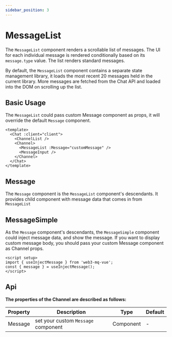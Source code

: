 ```yaml
---
sidebar_position: 3
---
```


# MessageList

The `MessageList` component renders a scrollable list of messages. The UI for each individual message is rendered conditionally based on its `message.type` value. The list renders standard messages.

By default, the `MessageList` component contains a separate state management library, it loads the most recent 20 messages held in the current library. More messages are fetched from the Chat API and loaded into the DOM on scrolling up the list. 


## Basic Usage

The `MessageList` could pass custom Message component as props, it will override the default `Message` component.

```vue
<template>
  <Chat :client="client">
    <ChannelList />
    <Channel>
      <MessageList :Message="customMessage" />
      <MessageInput />
    </Channel>
  </Chat>
</template>
```

## Message

The `Message` component is the `MessageList` component's descendants. It provides child component with message data that comes in from `MessageList`


## MessageSimple

As the `Message` component's descendants, the `MessageSimple` component could inject message data, and show the message. If you want to display custom message body, you should pass your custom Message component as Channel props.

```vue
<script setup>
import { useInjectMessage } from 'web3-mq-vue';
const { message } = useInjectMessage();
</script>

```

## Api

**The properties of the Channel are described as follows:**

| Property | Description                               | Type                                      | Default |
| -------- | ----------------------------------------- | ----------------------------------------- | ------- |
| Message  | set your custom `Message` component       |    Component                              |   -     |


